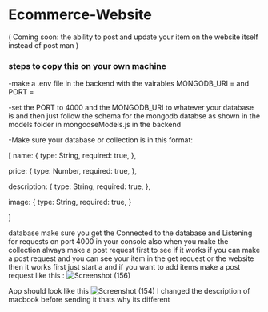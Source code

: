 # Ecommerce-Website

(    Coming soon: the ability to post and update your item on the website itself instead of post man   )

### steps to copy this on your own machine


-make a .env file in the backend with the vairables MONGODB_URI = and PORT = 


-set the PORT to 4000 and the MONGODB_URI to whatever your database is and then just follow the schema for the mongodb databse as shown in the models folder in mongooseModels.js in the backend 


-Make sure your database or collection is in this format:

[
  name: {
    type: String,
    required: true,
  },
  
  price: {
    type: Number,
    required: true,
  },
  
  description: { 
    type: String,
  required: true,
  },
  
  image: {
    type: String,
    required: true,
  }

]


database make sure you get the Connected to the database and Listening for requests on port 4000 in your console 
also when you make the collection always make a post request first to see if it works if you can make a post request and you can see your item in the get request or the website then it works first  just start a 
and if you want to add items make a post request like this : 
![Screenshot (156)](https://github.com/ahmed27037/Ecommerce-Website/assets/145661706/f22d6a87-0274-46f3-9077-230c4959299a)


App should look like this
![Screenshot (154)](https://github.com/ahmed27037/Ecommerce-Website/assets/145661706/5052f56e-bdfc-4cef-82f1-7aa5bdf69d62)
I changed the description of macbook before sending it thats why its different


